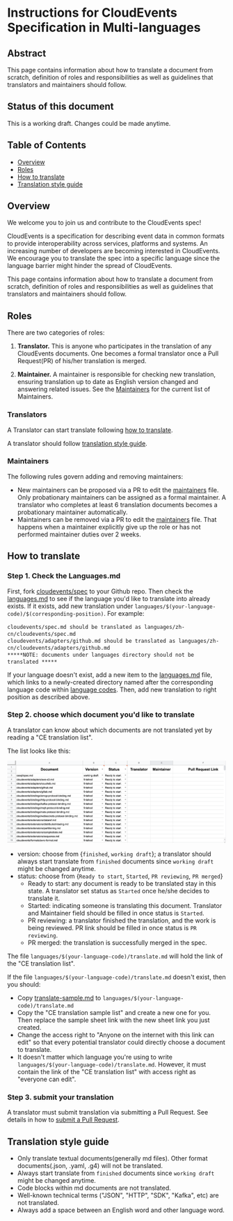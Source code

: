 # Instructions for CloudEvents Specification in Multi-languages

<!-- no verify-specs -->

## Abstract

This page contains information about how to translate a document from scratch, definition of roles and responsibilities 
as well as guidelines that translators and maintainers should follow.

## Status of this document

This is a working draft. Changes could be made anytime.

## Table of Contents

- [Overview](#overview)
- [Roles](#roles)
- [How to translate](#how-to-translate)
- [Translation style guide](#translation-style-guide)

## Overview

We welcome you to join us and contribute to the CloudEvents spec!

CloudEvents is a specification for describing event data in common formats to provide interoperability across services, platforms and systems.
An increasing number of developers are becoming interested in CloudEvents.
We encourage you to translate the spec into a specific language since the language barrier might hinder the spread of CloudEvents.

This page contains information about how to translate a document from scratch, definition of roles and responsibilities
as well as guidelines that translators and maintainers should follow.

## Roles

There are two categories of roles:

1. **Translator.** This is anyone who participates in the translation of any
   CloudEvents documents. One becomes a formal translator once a Pull Request(PR) of his/her translation is merged.

2. **Maintainer.** A maintainer is responsible for checking new translation, 
   ensuring translation up to date as English version changed and answering related issues.
   See the [Maintainers](maintainers.md) for the current list of Maintainers.

### Translators

A Translator can start translate following [how to translate](#how-to-translate).

A translator should follow [translation style guide](#translation-style-guide).

### Maintainers

The following rules govern adding and removing maintainers:

- New maintainers can be proposed via a PR to edit the [maintainers](maintainers.md) file.
  Only probationary maintainers can be assigned as a formal maintainer. 
  A translator who completes at least 6 translation documents becomes a probationary maintainer automatically.
- Maintainers can be removed via a PR to edit the [maintainers](maintainers.md) file. That happens when a maintainer
  explicitly give up the role or has not performed maintainer duties over 2 weeks.

## How to translate

### Step 1. Check the Languages.md
First, fork [cloudevents/spec](https://github.com/cloudevents/spec/tree/main) to your Github repo. Then check the [languages.md](languages.md)
to see if the language you'd like to translate into already exists. 
If it exists, add new translation under `languages/$(your-language-code)/$(corresponding-position)`. 
For example:
```
cloudevents/spec.md should be translated as languages/zh-cn/cloudevents/spec.md
cloudevents/adapters/github.md should be translated as languages/zh-cn/cloudevents/adapters/github.md
*****NOTE: documents under languages directory should not be translated ***** 
```
If your language doesn't exist, add a new item to the [languages.md](languages.md) file, which links to a newly-created directory named after the corresponding
language code within [language codes](https://en.wikipedia.org/wiki/Language_localisation#Language_tags_and_codes). Then,
add new translation to right position as described above.

### Step 2. choose which document you'd like to translate
A translator can know about which documents are not translated yet by reading a "CE translation list".

The list looks like this:

![CloudEvents Trasnlation Index](CE_Trasnlation_Index.png)

- version: choose from {`finished`, `working draft`}; a translator should always start translate from `finished` documents since `working draft` might be changed anytime.
- status: choose from {`Ready to start`, `Started`, `PR reviewing`, `PR merged`}
    - Ready to start: any document is ready to be translated stay in this state. A translator set status as `Started` once he/she decides to translate it.
    - Started: indicating someone is translating this document. Translator and Maintainer field should be filled in once status is `Started`.
    - PR reviewing: a translator finished the translation, and the work is being reviewed. PR link should be filled in once status is `PR reviewing`.
    - PR merged: the translation is successfully merged in the spec. 
      
The file `languages/$(your-language-code)/translate.md` will hold the link of the "CE translation list".

If the file `languages/$(your-language-code)/translate.md` doesn't exist, then you should:

- Copy [translate-sample.md](translate-sample.md) to `languages/$(your-language-code)/translate.md`
- Copy the "CE translation sample list" and create a new one for you. Then replace the sample sheet link with the new sheet link you just created.
- Change the access right to "Anyone on the internet with this link can edit" so that every potential translator could directly choose a document to translate.
- It doesn't matter which language you're using to write `languages/$(your-language-code)/translate.md`. However, it must contain the link of the "CE translation list" with access right as "everyone can edit".

### Step 3. submit your translation
A translator must submit translation via submitting a Pull Request. See details in how to [submit a Pull Request](../community/CONTRIBUTING.md#suggesting-a-change).

## Translation style guide
- Only translate textual documents(generally md files). Other format documents(.json, .yaml, .g4) will not be translated.
- Always start translate from `finished` documents since `working draft` might be changed anytime.
- Code blocks within md documents are not translated.
- Well-known technical terms ("JSON", "HTTP", "SDK", "Kafka", etc) are not translated.
- Always add a space between an English word and other language word.